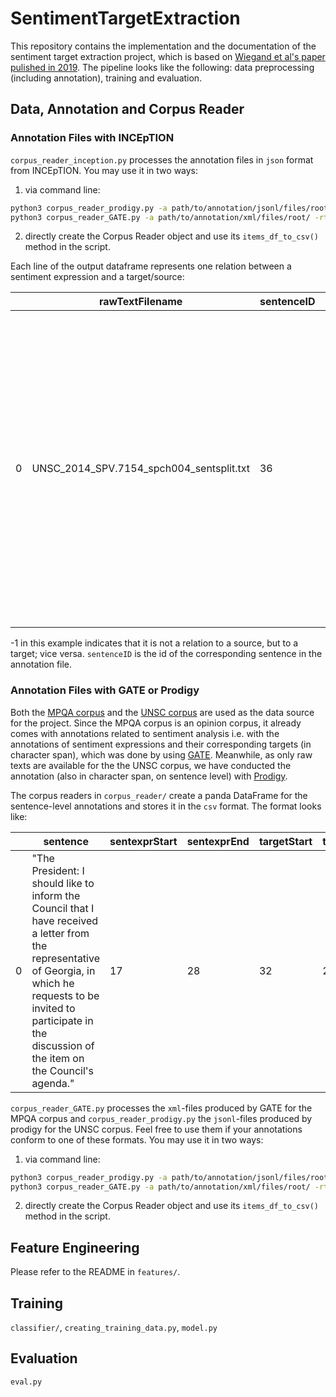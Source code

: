 # SentimentTargetExtraction
This repository contains the implementation and the documentation of the sentiment target extraction project, which is based on [Wiegand et al's paper pulished in 2019](https://ids-pub.bsz-bw.de/frontdoor/deliver/index/docId/9321/file/Wiegand_etal._A_supervised_learning_approach_2019.pdf). The pipeline looks like the following: data preprocessing (including annotation), training and evaluation. 

## Data, Annotation and Corpus Reader

### Annotation Files with INCEpTION
`corpus_reader_inception.py` processes the annotation files in `json` format from INCEpTION. You may use it in two ways:

1. via command line:

```bash
python3 corpus_reader_prodigy.py -a path/to/annotation/jsonl/files/root/ -o path/to/csv/file
python3 corpus_reader_GATE.py -a path/to/annotation/xml/files/root/ -rt path/to/raw/texts/root/ -o path/to/csv/file
```
2. directly create the Corpus Reader object and use its `items_df_to_csv()` method in the script.

Each line of the output dataframe represents one relation between a sentiment expression and a target/source: 

||rawTextFilename|sentenceID|sentence|sentexprStart|sentexprEnd|targetStart|targetEnd|sourceStart|sourceEnd|
|-----|-----|-----|-----|-----|-----|-----|-----|-----|-----|
|0|UNSC_2014_SPV.7154_spch004_sentsplit.txt|36|Mr. Churkin (Russian Federation) (spoke in Russian): The Russian Federation has called for this emergency meeting of the Security Council because of the serious dangerous evolution of the situation in south-eastern Ukraine.|153|170|171|180|-1|-1|

-1 in this example indicates that it is not a relation to a source, but to a target; vice versa. `sentenceID` is the id of the corresponding sentence in the annotation file.

### Annotation Files with GATE or Prodigy
Both the [MPQA corpus](https://mpqa.cs.pitt.edu/corpora/mpqa_corpus/) and the [UNSC corpus](https://dataverse.harvard.edu/dataset.xhtml?persistentId=doi:10.7910/DVN/KGVSYH) are used as the data source for the project. Since the MPQA corpus is an opinion corpus, it already comes with annotations related to sentiment analysis i.e. with the annotations of sentiment expressions and their corresponding targets (in character span), which was done by using [GATE](http://mpqa.cs.pitt.edu/annotation/). Meanwhile, as only raw texts are available for the the UNSC corpus, we have conducted the annotation (also in character span, on sentence level) with [Prodigy](https://prodi.gy/). 

The corpus readers in `corpus_reader/` create a panda DataFrame for the sentence-level annotations and stores it in the `csv` format. The format looks like:

| |sentence|sentexprStart|sentexprEnd|targetStart|targetEnd|
|---|---|---|---|---|---|
|0|"The President: I should like to inform the Council that I have received a letter from the representative of Georgia, in which he requests to be invited to participate in the discussion of the item on the Council's agenda."|17|28|32|220|

`corpus_reader_GATE.py` processes the `xml`-files produced by GATE for the MPQA corpus and `corpus_reader_prodigy.py` the `jsonl`-files produced by prodigy for the UNSC corpus. Feel free to use them if your annotations conform to one of these formats. You may use it in two ways:
1. via command line:

```bash
python3 corpus_reader_prodigy.py -a path/to/annotation/jsonl/files/root/ -o path/to/csv/file
python3 corpus_reader_GATE.py -a path/to/annotation/xml/files/root/ -rt path/to/raw/texts/root/ -o path/to/csv/file
```
2. directly create the Corpus Reader object and use its `items_df_to_csv()` method in the script.


## Feature Engineering
Please refer to the README in `features/`.

## Training
`classifier/`, `creating_training_data.py`,  `model.py`
<!-- should we relocate tree_utils? -->

## Evaluation
`eval.py`
<!-- majority baseline? -->